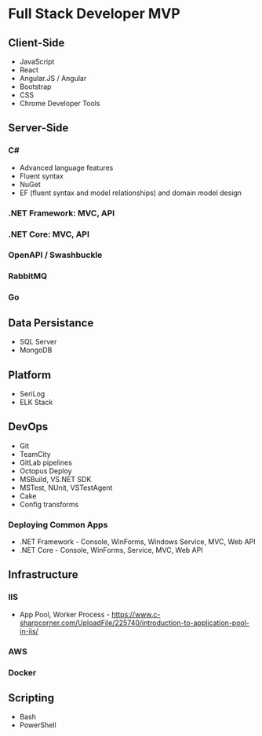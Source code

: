 # Full Stack Developer MVP

## Client-Side
- JavaScript
- React
- Angular.JS / Angular
- Bootstrap
- CSS
- Chrome Developer Tools

## Server-Side
### C#
- Advanced language features
- Fluent syntax
- NuGet
- EF (fluent syntax and model relationships) and domain model design

### .NET Framework: MVC, API
### .NET Core: MVC, API
### OpenAPI / Swashbuckle
### RabbitMQ
### Go

## Data Persistance
- SQL Server
- MongoDB

## Platform
- SeriLog
- ELK Stack

## DevOps
- Git
- TeamCity
- GitLab pipelines
- Octopus Deploy
- MSBuild, VS.NET SDK
- MSTest, NUnit, VSTestAgent
- Cake
- Config transforms
### Deploying Common Apps
- .NET Framework - Console, WinForms, Windows Service, MVC, Web API
- .NET Core - Console, WinForms, Service, MVC, Web API

## Infrastructure
### IIS
- App Pool, Worker Process - https://www.c-sharpcorner.com/UploadFile/225740/introduction-to-application-pool-in-iis/

### AWS
### Docker

## Scripting
- Bash
- PowerShell
